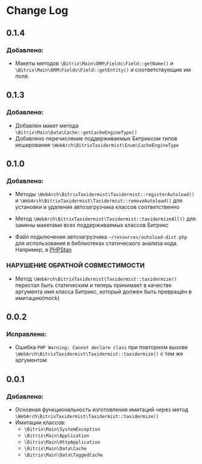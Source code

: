 # Change Log

## 0.1.4

### Добавлено:
- Макеты методов `\Bitrix\Main\ORM\Fields\Field::getName()` и `\Bitrix\Main\ORM\Fields\Field::getEntity()` и
    соответствующие им поля.

## 0.1.3

### Добавлено:
- Добавлен макет метода `\Bitrix\Main\Data\Cache::getCacheEngineType()`
- Добавлено перечисление поддерживаемых Битриксом типов кеширования `\WebArch\BitrixTaxidermist\Enum\CacheEngineType`

## 0.1.0

### Добавлено:
- Методы `\WebArch\BitrixTaxidermist\Taxidermist::registerAutoload()` и
    `\WebArch\BitrixTaxidermist\Taxidermist::removeAutoload()` для установки и удаления автозагрузчика классов
    соответственно
- Метод `\WebArch\BitrixTaxidermist\Taxidermist::taxidermizeAll()` для замены макетами всех поддерживаемых классов
    Битрикс

- Файл подключения автозагрузчика `~/resources/autoload-dist.php` для использования в библиотеках статического анализа
    кода. Например, в [PHPStan](https://packagist.org/packages/phpstan/phpstan)

### НАРУШЕНИЕ ОБРАТНОЙ СОВМЕСТИМОСТИ
- Метод `\WebArch\BitrixTaxidermist\Taxidermist::taxidermize()` перестал быть статическим и теперь принимает в качестве
    аргумента имя класса Битрикс, который должен быть превращён в имитацию(mock)

## 0.0.2

### Исправлено:
- Ошибка `PHP Warning: Cannot declare class` при повторном вызове
    `\WebArch\BitrixTaxidermist\Taxidermist::taxidermize()` с тем же аргументом

## 0.0.1

### Добавлено:
- Основная функциональность изготовления имитаций через метод
    `\WebArch\BitrixTaxidermist\Taxidermist::taxidermize()`
- Имитации классов:
    - `\Bitrix\Main\SystemException`
    - `\Bitrix\Main\Application`
    - `\Bitrix\Main\HttpApplication`
    - `\Bitrix\Main\Data\Cache`
    - `\Bitrix\Main\Data\TaggedCache`
